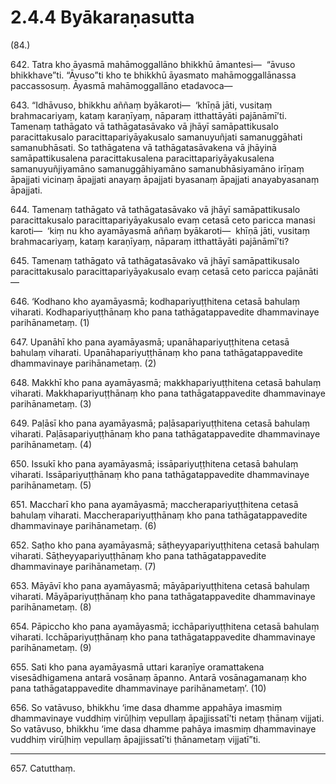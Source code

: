 # 2.4.4 Byākaraṇasutta

(84.)

642\. Tatra kho āyasmā mahāmoggallāno bhikkhū āmantesi—  “āvuso bhikkhave”ti. “Āvuso”ti kho te bhikkhū āyasmato mahāmoggallānassa paccassosuṃ. Āyasmā mahāmoggallāno etadavoca—

643\. “Idhāvuso, bhikkhu aññaṃ byākaroti—  ‘khīṇā jāti, vusitaṃ brahmacariyaṃ, kataṃ karaṇīyaṃ, nāparaṃ itthattāyāti pajānāmī’ti. Tamenaṃ tathāgato vā tathāgatasāvako vā jhāyī samāpattikusalo paracittakusalo paracittapariyāyakusalo samanuyuñjati samanuggāhati samanubhāsati. So tathāgatena vā tathāgatasāvakena vā jhāyinā samāpattikusalena paracittakusalena paracittapariyāyakusalena samanuyuñjiyamāno samanuggāhiyamāno samanubhāsiyamāno irīṇaṃ āpajjati vicinaṃ āpajjati anayaṃ āpajjati byasanaṃ āpajjati anayabyasanaṃ āpajjati.

644\. Tamenaṃ tathāgato vā tathāgatasāvako vā jhāyī samāpattikusalo paracittakusalo paracittapariyāyakusalo evaṃ cetasā ceto paricca manasi karoti—  ‘kiṃ nu kho ayamāyasmā aññaṃ byākaroti—  khīṇā jāti, vusitaṃ brahmacariyaṃ, kataṃ karaṇīyaṃ, nāparaṃ itthattāyāti pajānāmī’ti?

645\. Tamenaṃ tathāgato vā tathāgatasāvako vā jhāyī samāpattikusalo paracittakusalo paracittapariyāyakusalo evaṃ cetasā ceto paricca pajānāti—

646\. ‘Kodhano kho ayamāyasmā; kodhapariyuṭṭhitena cetasā bahulaṃ viharati. Kodhapariyuṭṭhānaṃ kho pana tathāgatappavedite dhammavinaye parihānametaṃ. (1)

647\. Upanāhī kho pana ayamāyasmā; upanāhapariyuṭṭhitena cetasā bahulaṃ viharati. Upanāhapariyuṭṭhānaṃ kho pana tathāgatappavedite dhammavinaye parihānametaṃ. (2)

648\. Makkhī kho pana ayamāyasmā; makkhapariyuṭṭhitena cetasā bahulaṃ viharati. Makkhapariyuṭṭhānaṃ kho pana tathāgatappavedite dhammavinaye parihānametaṃ. (3)

649\. Paḷāsī kho pana ayamāyasmā; paḷāsapariyuṭṭhitena cetasā bahulaṃ viharati. Paḷāsapariyuṭṭhānaṃ kho pana tathāgatappavedite dhammavinaye parihānametaṃ. (4)

650\. Issukī kho pana ayamāyasmā; issāpariyuṭṭhitena cetasā bahulaṃ viharati. Issāpariyuṭṭhānaṃ kho pana tathāgatappavedite dhammavinaye parihānametaṃ. (5)

651\. Maccharī kho pana ayamāyasmā; maccherapariyuṭṭhitena cetasā bahulaṃ viharati. Maccherapariyuṭṭhānaṃ kho pana tathāgatappavedite dhammavinaye parihānametaṃ. (6)

652\. Saṭho kho pana ayamāyasmā; sāṭheyyapariyuṭṭhitena cetasā bahulaṃ viharati. Sāṭheyyapariyuṭṭhānaṃ kho pana tathāgatappavedite dhammavinaye parihānametaṃ. (7)

653\. Māyāvī kho pana ayamāyasmā; māyāpariyuṭṭhitena cetasā bahulaṃ viharati. Māyāpariyuṭṭhānaṃ kho pana tathāgatappavedite dhammavinaye parihānametaṃ. (8)

654\. Pāpiccho kho pana ayamāyasmā; icchāpariyuṭṭhitena cetasā bahulaṃ viharati. Icchāpariyuṭṭhānaṃ kho pana tathāgatappavedite dhammavinaye parihānametaṃ. (9)

655\. Sati kho pana ayamāyasmā uttari karaṇīye oramattakena visesādhigamena antarā vosānaṃ āpanno. Antarā vosānagamanaṃ kho pana tathāgatappavedite dhammavinaye parihānametaṃ’. (10)

656\. So vatāvuso, bhikkhu ‘ime dasa dhamme appahāya imasmiṃ dhammavinaye vuddhiṃ virūḷhiṃ vepullaṃ āpajjissatī’ti netaṃ ṭhānaṃ vijjati. So vatāvuso, bhikkhu ‘ime dasa dhamme pahāya imasmiṃ dhammavinaye vuddhiṃ virūḷhiṃ vepullaṃ āpajjissatī’ti ṭhānametaṃ vijjatī”ti.

---

657\. Catutthaṃ.
